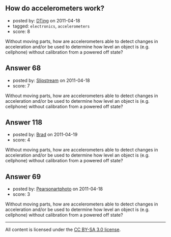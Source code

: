 ## How do accelerometers work?

- posted by: [DTing](https://stackexchange.com/users/-1/62-dting) on 2011-04-18
- tagged: `electronics`, `accelerometers`
- score: 8

Without moving parts, how are accelerometers able to detect changes in acceleration and/or be used to determine how level an object is (e.g. cellphone) without calibration from a powered off state?

 


## Answer 68

- posted by: [Slipstream](https://stackexchange.com/users/-1/39-slipstream) on 2011-04-18
- score: 7

Without moving parts, how are accelerometers able to detect changes in acceleration and/or be used to determine how level an object is (e.g. cellphone) without calibration from a powered off state?

 


## Answer 118

- posted by: [Brad](https://stackexchange.com/users/-1/59-brad) on 2011-04-19
- score: 4

Without moving parts, how are accelerometers able to detect changes in acceleration and/or be used to determine how level an object is (e.g. cellphone) without calibration from a powered off state?

 


## Answer 69

- posted by: [Pearsonartphoto](https://stackexchange.com/users/-1/67-pearsonartphoto) on 2011-04-18
- score: 3

Without moving parts, how are accelerometers able to detect changes in acceleration and/or be used to determine how level an object is (e.g. cellphone) without calibration from a powered off state?

 



---

All content is licensed under the [CC BY-SA 3.0 license](https://creativecommons.org/licenses/by-sa/3.0/).
